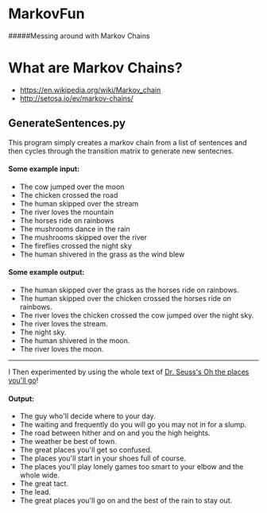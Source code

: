 # MarkovFun
#####Messing around with Markov Chains

# What are Markov Chains?
- https://en.wikipedia.org/wiki/Markov_chain
- http://setosa.io/ev/markov-chains/

## GenerateSentences.py
This program simply creates a markov chain from a list of sentences and then cycles through the transition matrix to generate new sentecnes.

#### Some example input:
- The cow jumped over the moon
- The chicken crossed the road
- The human skipped over the stream
- The river loves the mountain
- The horses ride on rainbows
- The mushrooms dance in the rain
- The mushrooms skipped over the river
- The fireflies crossed the night sky
- The human shivered in the grass as the wind blew

#### Some example output:
- The human skipped over the grass as the horses ride on rainbows.
- The human skipped over the chicken crossed the horses ride on rainbows.
- The river loves the chicken crossed the cow jumped over the night sky.
- The river loves the stream.
- The night sky.
- The human shivered in the moon.
- The river loves the moon.

---

I Then experimented by using the whole text of [Dr. Seuss's Oh the places you'll go](http://denuccio.net/ohplaces.html)!

#### Output:
- The guy who'll decide where to your day.
- The waiting and frequently do you will go you may not in for a slump.
- The road between hither and on and you the high heights.
- The weather be best of town.
- The great places you'll get so confused.
- The places you'll start in your shoes full of course.
- The places you'll play lonely games too smart to your elbow and the whole wide.
- The great tact.
- The lead.
- The great places you'll go on and the best of the rain to stay out.

